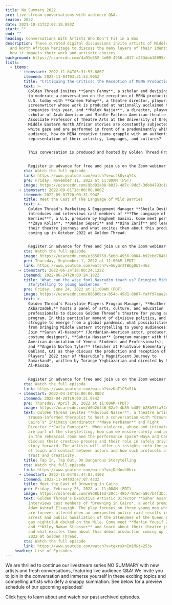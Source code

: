 ```yaml
---
title: No Summary 2022
pre: Live-stream conversations with audience Q&A.
season: 2022
date: 2021-10-21T22:02:19.893Z
start: ""
end: ""
heading: Conversations With Artists Who Don't Fit in a Box
description: These curated digital discussions invite artists of Middle Eastern
  and North African heritage to discuss the many layers of their identity and
  how it impacts their work and artistic choices.
background: https://ucarecdn.com/4a91e552-4e00-4956-a017-c253dab18095/
lists:
  - items:
      - itemstart: 2022-11-04T03:31:53.886Z
        itemend: 2022-11-04T03:31:53.905Z
        title: "Critiquing the Critics: the Reception of MENA Productions"
        text: >-
          Golden Thread invites **Sarah Fahmy**, a scholar and devising artist
          to moderate a conversation on the reception of MENA productions in the
          U.S. today with **Kareem Fahmy**, a theatre director, playwright, and
          screenwriter whose work is produced at nationally acclaimed theatre
          companies this year, and **Malek Najjar**, a director, playwright, and
          scholar of Arab American and Middle-Eastern American theatre and
          Associate Professor of Theatre Arts at the University of Oregon. When
          Middle Eastern North African stories are constantly subjected to the
          white gaze and are performed in front of a predominantly white-US
          audience, how do MENA creative teams grapple with an authentic
          representation of their artistry, languages, and cultures?


          This conversation is produced and hosted by Golden Thread Productions in collaboration with the MENATMA Convening taking place at the Arab American National Museum, November 10-12, 2022.


          Register in advance for free and join us on the Zoom webinar to ask your questions directly of the panelists!
        cta: Watch the full episode
        link: https://www.youtube.com/watch?v=wc4kUyxqY4s
        pre: Friday, November 11, 2022 at 11:00AM (PST)
        image: https://ucarecdn.com/9bd92a08-b032-4d7c-9dc3-30b84793c107/
      - itemstart: 2022-09-01T18:00:00.000Z
        itemend: 2022-09-01T20:00:31.994Z
        title: Meet the Cast of The Language of Wild Berries
        text: >-
          Golden Thread's Marketing & Engagement Manager **Sheila Devitt**
          introduces and interviews cast members of ***The Language of Wild
          Berries***, a U.S. premiere by Naghmeh Samini. Come meet performers
          **Zaya Kolia**, **Damien Seperi** and **Dina Zarif** and learn about
          their theatre journeys and what excites them about this production
          coming up in October 2022 at Golden Thread. 


          Register in advance for free and join us on the Zoom webinar to ask your questions directly of the panelists!
        cta: Watch the full episode
        image: https://ucarecdn.com/e3650759-5e6d-4956-9084-b92cbd70468e/
        pre: Thursday, September 1, 2022 at 11:00AM (PDT)
        link: https://www.youtube.com/watch?v=G6yGr2TBbg0&t=46s
      - itemstart: 2022-06-24T18:00:24.122Z
        itemend: 2022-06-24T20:00:24.182Z
        title: "What can the wise fool Nasrudin teach us? Bringing Middle Eastern
          storytelling to young audiences  "
        pre: Friday, June 24, 2022 at 11:00AM (PDT)
        image: https://ucarecdn.com/08686bca-b54c-45d1-8b87-faff97eae2e7/
        text: >-
          Golden Thread’s Fairytale Players Program Manager, **Heather Rastovac
          Akbarzadeh,** hosts a panel of arts, culture, and education
          professionals to discuss Golden Thread’s theatre for young audiences
          program. In this particular moment of divisive politics, and as we
          struggle to emerge from a global pandemic, what possibilities emerge
          from bringing Middle Eastern storytelling to young audiences?
          Join **Sarah Al-Kassab** (Jordanian-American actor, producer, and
          costume designer), **Sabria Hassan** (program manager with the
          American Association of Yemeni Students and Professionals),
          and **Angela Norton Tyler** (teacher at Fruitvale Elementary School in
          Oakland, CA) as they discuss the production and reception of Fairytale
          Players’ 2022 tour of *Nasrudin’s Magnificent Journey to
          Samarkand*, written by Torange Yeghiazarian and directed by Sarah
          Al-Kassab.


          Register in advance for free and join us on the Zoom webinar to ask your questions directly of the panelists!
        cta: Watch the full episode
        link: https://www.youtube.com/watch?v=zKaT1C5nSlA
      - itemstart: 2022-04-28T18:00:00.000Z
        itemend: 2022-04-28T19:00:21.954Z
        pre: Thursday, April 28, 2022 at 11:00AM (PDT)
        image: https://ucarecdn.com/d0b2df46-62a9-4b85-b489-b28b95fa74eb/
        text: Golden Thread invites **Kholoud Nasser**, a theatre artist and
          trauma-informed therapist to host a conversation with *Drowning in
          Cairo’s* Intimacy Coordinator **Maya Herbsman** and Fight
          Director **Carla Pantoja**. When violence, abuse and intimate content
          are part of the storytelling, how can we ensure safety and protection
          in the rehearsal room and the performance space? Maya and Carla will
          discuss their creative process and their role in safely driving the
          story forward. The artists will offer us insights into the protocols
          of touch and contact between actors and how such protocols affirm
          trust and creativity.
        title: Tap In, Tap Out, On Dangerous Storytelling
        cta: Watch the full episode
        link: https://www.youtube.com/watch?v=jDddosh0bic
      - itemstart: 2022-11-04T03:47:07.410Z
        itemend: 2022-11-04T03:47:07.433Z
        title: Meet the Cast of Drowning in Cairo
        pre: Friday, February 25, 2022 at 11:00AM (PDT)
        image: https://ucarecdn.com/e9d8b16d-20cc-48b7-97ad-a8c7b4f3bc39/
        text: Golden Thread's Executive Artistic Director **Sahar Assaf** introduces and
          interviews cast members of *Drowning in Cairo*, a world premiere by
          Adam Ashraf Elsayigh. The play focuses on three young men whose lives
          are forever altered when an unexpected police raid results in the
          arrest and public humiliation of the attendees of the Queen Boat, a
          gay nightclub docked on the Nile. Come meet **Martin Yousif Zebari**
          and **Wiley Naman Strasser** and learn about their theatre journeys
          and what excites them about this debut production coming up in April
          2022 at Golden Thread.
        cta: Watch the full episode
        link: https://www.youtube.com/watch?v=tgxrsXnIm1M&t=253s
    heading: List of Episodes
---
```

We are thrilled to continue our livestream series NO SUMMARY with new artists and fresh conversations, featuring live audience Q&A! We invite you to join in the conversation and immerse yourself in these exciting topics and compelling artists who defy a snappy summation. See below for a preview schedule of our upcoming episodes!

Click [here](https://goldenthread.org/productions/no-summary-conversations-with-artists-that-dont-fit-in-a-box/) to learn about and watch our past archived episodes.